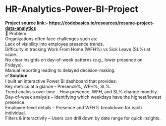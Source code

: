 # HR-Analytics-Power-BI-Project
**Project source link:- https://codebasics.io/resources/resume-project-data-analytics**
<br>🛑 Problem<br>
Organizations often face challenges such as:
<br>Lack of visibility into employee presence trends.
<br>Difficulty in tracking Work From Home (WFH%) vs Sick Leave (SL%) at scale.
<br>No clear insights on day-of-week patterns (e.g., lower presence on Fridays).
<br>Manual reporting leading to delayed decision-making.
<br>**✅ Solution**<br>
I built an interactive Power BI dashboard that provides:
<br>Key metrics at a glance – Presence%, WFH%, SL%.
<br>Trend analysis over time – How presence, WFH, and SL% change monthly.
<br>Day-of-week analysis – Identifying which weekdays have the highest/lowest presence.
<br>Employee-level details – Presence and WFH% breakdown for each individual.
<br>Filters & interactivity – Users can drill down by date range for quick insights.

